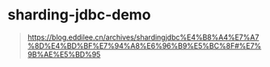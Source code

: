# sharding-jdbc-demo

> https://blog.eddilee.cn/archives/shardingjdbc%E4%B8%A4%E7%A7%8D%E4%BD%BF%E7%94%A8%E6%96%B9%E5%BC%8F#%E7%9B%AE%E5%BD%95
